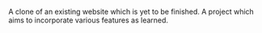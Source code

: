  A clone of an existing website which is yet to be finished.
A project which aims to incorporate various features as learned.
